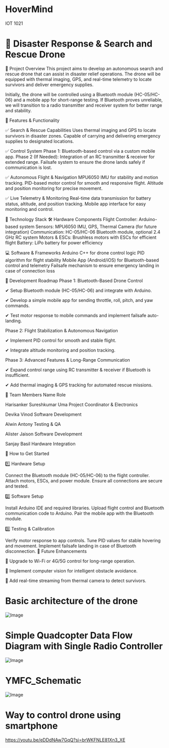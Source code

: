 # HoverMind
IOT 1021

# 🚁 Disaster Response & Search and Rescue Drone
📌 Project Overview
This project aims to develop an autonomous search and rescue drone that can assist in disaster relief operations. The drone will be equipped with thermal imaging, GPS, and real-time telemetry to locate survivors and deliver emergency supplies.

Initially, the drone will be controlled using a Bluetooth module (HC-05/HC-06) and a mobile app for short-range testing. If Bluetooth proves unreliable, we will transition to a radio transmitter and receiver system for better range and stability.

🔹 Features & Functionality

✅ Search & Rescue Capabilities
Uses thermal imaging and GPS to locate survivors in disaster zones.
Capable of carrying and delivering emergency supplies to designated locations.

✅ Control System
Phase 1: Bluetooth-based control via a custom mobile app.
Phase 2 (If Needed): Integration of an RC transmitter & receiver for extended range.
Failsafe system to ensure the drone lands safely if communication is lost.

✅ Autonomous Flight & Navigation
MPU6050 IMU for stability and motion tracking.
PID-based motor control for smooth and responsive flight.
Altitude and position monitoring for precise movement.

✅ Live Telemetry & Monitoring
Real-time data transmission for battery status, altitude, and position tracking.
Mobile app interface for easy monitoring and control.

📡 Technology Stack
🛠 Hardware Components
Flight Controller: Arduino-based system
Sensors: MPU6050 IMU, GPS, Thermal Camera (for future integration)
Communication: HC-05/HC-06 Bluetooth module, optional 2.4 GHz RC system
Motors & ESCs: Brushless motors with ESCs for efficient flight
Battery: LiPo battery for power efficiency

💻 Software & Frameworks
Arduino C++ for drone control logic
PID algorithm for flight stability
Mobile App (Android/iOS) for Bluetooth-based control and telemetry
Failsafe mechanism to ensure emergency landing in case of connection loss

🚀 Development Roadmap
Phase 1: Bluetooth-Based Drone Control

✔ Setup Bluetooth module (HC-05/HC-06) and integrate with Arduino.

✔ Develop a simple mobile app for sending throttle, roll, pitch, and yaw commands.

✔ Test motor response to mobile commands and implement failsafe auto-landing.


Phase 2: Flight Stabilization & Autonomous Navigation

✔ Implement PID control for smooth and stable flight.

✔ Integrate altitude monitoring and position tracking.


Phase 3: Advanced Features & Long-Range Communication

✔ Expand control range using RC transmitter & receiver if Bluetooth is insufficient.

✔ Add thermal imaging & GPS tracking for automated rescue missions.


👥 Team Members
Name	Role

Harisanker Sureshkumar Uma	Project Coordinator & Electronics

Devika Vinod	Software Development

Alwin Antony	Testing & QA

Alister Jaison	Software Development

Sanjay Basil	Hardware Integration


📌 How to Get Started

1️⃣ Hardware Setup

Connect the Bluetooth module (HC-05/HC-06) to the flight controller.
Attach motors, ESCs, and power module.
Ensure all connections are secure and tested.

2️⃣ Software Setup

Install Arduino IDE and required libraries.
Upload flight control and Bluetooth communication code to Arduino.
Pair the mobile app with the Bluetooth module.

3️⃣ Testing & Calibration

Verify motor response to app controls.
Tune PID values for stable hovering and movement.
Implement failsafe landing in case of Bluetooth disconnection.
📢 Future Enhancements

🔹 Upgrade to Wi-Fi or 4G/5G control for long-range operation.

🔹 Implement computer vision for intelligent obstacle avoidance.

🔹 Add real-time streaming from thermal camera to detect survivors.

# Basic architecture of the drone
![Image](https://github.com/user-attachments/assets/55910279-b5f2-4f1e-aa9f-420208281d9d)

# Simple Quadcopter Data Flow Diagram with Single Radio Controller

![Image](https://github.com/user-attachments/assets/2ed07bf8-0395-49fd-9b5b-824709bce290)

# YMFC_Schematic

![Image](https://github.com/user-attachments/assets/f2ece7d7-cca2-470e-a858-cf4e85fdd1ad)

# Way to control drone using smartphone

https://youtu.be/eDDdNAw7GqQ?si=brWKFNLE81Xn3_XE
